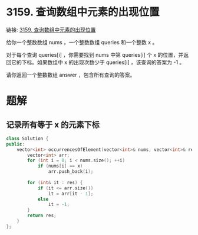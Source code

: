 # 3159. 查询数组中元素的出现位置
链接: [3159. 查询数组中元素的出现位置](https://leetcode.cn/problems/find-occurrences-of-an-element-in-an-array/)

给你一个整数数组 nums ，一个整数数组 queries 和一个整数 x 。

对于每个查询 queries[i] ，你需要找到 nums 中第 queries[i] 个 x 的位置，并返回它的下标。如果数组中 x 的出现次数少于 queries[i] ，该查询的答案为 -1 。

请你返回一个整数数组 answer ，包含所有查询的答案。

# 题解
## 记录所有等于 x 的元素下标

```C++
class Solution {
public:
    vector<int> occurrencesOfElement(vector<int>& nums, vector<int>& res, int x) {
        vector<int> arr;
        for (int i = 0; i < nums.size(); ++i)
            if (nums[i] == x)
                arr.push_back(i);
        
        for (int& it : res) {
            if (it <= arr.size())
                it = arr[it - 1];
            else
                it = -1;
        }
        return res;
    }
};
```
